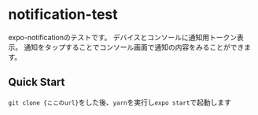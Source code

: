 # notification-test
expo-notificationのテストです。
デバイスとコンソールに通知用トークン表示。
通知をタップすることでコンソール画面で通知の内容をみることができます。
## Quick Start
`git clone {ここのurl}`をした後、`yarn`を実行し`expo start`で起動します
